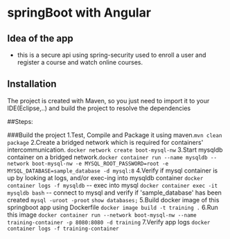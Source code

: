 # springBoot with Angular
 
## Idea of the app 
 - this is a secure api using spring-security used to enroll a user and register a course and watch online courses.

## Installation 
The project is created with Maven, so you just need to import it to your IDE(Eclipse,..) and build the project to resolve the dependencies

##Steps:

###Build the project
1.Test, Compile and Package it using maven.`mvn clean package`
2.Create a bridged network which is required for containers' intercommunication. `docker network create boot-mysql-nw`
3.Start mysqldb container on a bridged network.`docker container run --name mysqldb --network boot-mysql-nw -e MYSQL_ROOT_PASSWORD=root -e MYSQL_DATABASE=sample_database -d mysql:8`
4.Verify if mysql container is up by looking at logs, and/or exec-ing into mysqldb container
  `docker container logs -f mysqldb`
  -- exec into mysql
  `docker container exec -it mysqldb bash`
  -- connect to mysql and verify if 'sample_database' has been created
  `mysql -uroot -proot`
  `show databases;`
5.Build docker image of this springboot app using Dockerfile
  `docker image build -t training .`
6.Run this image
  `docker container run --network boot-mysql-nw --name training-container -p 8080:8080 -d training`
7.Verify app logs
  `docker container logs -f training-container`